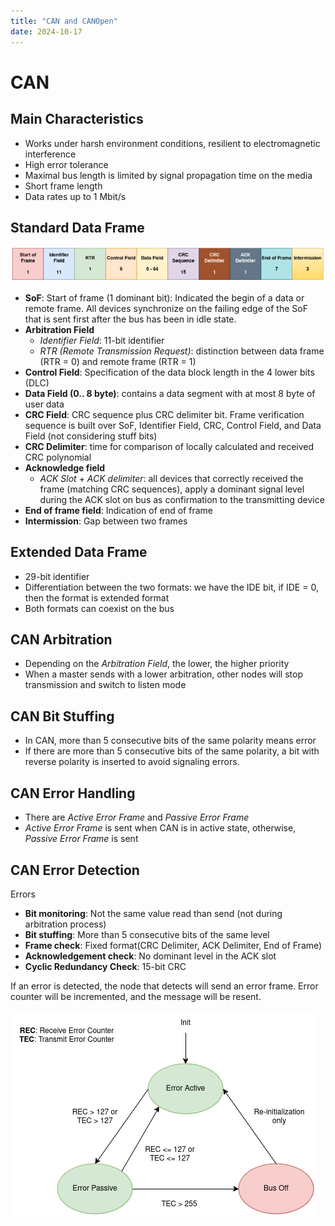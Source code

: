 ```yaml
---
title: "CAN and CANOpen"
date: 2024-10-17
---
```

# CAN
## Main Characteristics
- Works under harsh environment conditions, resilient to electromagnetic interference
- High error tolerance
- Maximal bus length is limited by signal propagation time on the media
- Short frame length
- Data rates up to 1 Mbit/s

## Standard Data Frame

![Can Frame](https://raw.githubusercontent.com/da0p/GithubPage/main/docs/assets/CAN-Frame.drawio.png)

- **SoF**: Start of frame (1 dominant bit): Indicated the begin of a data or remote frame. All devices synchronize on the failing edge of the SoF that is sent first after the bus has been in idle state.
- **Arbitration Field**
  - *Identifier Field*: 11-bit identifier
  - *RTR (Remote Transmission Request)*: distinction between data frame (RTR = 0) and remote frame (RTR = 1)
- **Control Field**: Specification of the data block length in the 4 lower bits (DLC)
- **Data Field (0.. 8 byte)**: contains a data segment with at most 8 byte of user data
- **CRC Field**: CRC sequence plus CRC delimiter bit. Frame verification sequence is built over SoF, Identifier Field, CRC, Control Field, and Data Field (not considering stuff bits)
- **CRC Delimiter**: time for comparison of locally calculated and received CRC polynomial
- **Acknowledge field**
  - *ACK Slot* + *ACK delimiter*: all devices that correctly received the frame (matching CRC sequences), apply a dominant signal level during the ACK slot on bus as confirmation to the transmitting device
- **End of frame field**: Indication of end of frame
- **Intermission**: Gap between two frames

## Extended Data Frame
- 29-bit identifier
- Differentiation between the two formats: we have the IDE bit, if IDE = 0, then the format is extended format
- Both formats can coexist on the bus

## CAN Arbitration
- Depending on the *Arbitration Field*, the lower, the higher priority
- When a master sends with a lower arbitration, other nodes will stop transmission and switch to listen mode

## CAN Bit Stuffing
- In CAN, more than 5 consecutive bits of the same polarity means error
- If there are more than 5 consecutive bits of the same polarity, a bit with reverse polarity is inserted to avoid signaling errors.

## CAN Error Handling
- There are *Active Error Frame* and *Passive Error Frame*
- *Active Error Frame* is sent when CAN is in active state, otherwise, *Passive Error Frame* is sent

## CAN Error Detection
Errors

- **Bit monitoring**: Not the same value read than send (not during arbitration process)
- **Bit stuffing**: More than 5 consecutive bits of the same level
- **Frame check**: Fixed format(CRC Delimiter, ACK Delimiter, End of Frame)
- **Acknowledgement check**: No dominant level in the ACK slot
- **Cyclic Redundancy Check**: 15-bit CRC

If an error is detected, the node that detects will send an error frame. Error counter will be incremented, and the message will be resent.

![Can Error Limitation](https://raw.githubusercontent.com/da0p/GithubPage/main/docs/assets/CAN-Error-Limitation.drawio.png)

